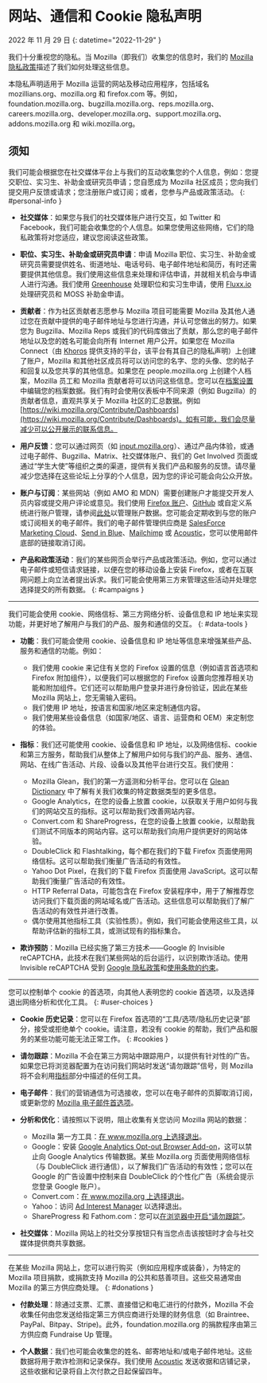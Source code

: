 ﻿# 网站、通信和 Cookie 隐私声明

2022 年 11 月 29 日
{: datetime="2022-11-29" }

我们十分重视您的隐私。当 Mozilla（即我们）收集您的信息时，我们的 [Mozilla 隐私政策](https://www.mozilla.org/privacy/)描述了我们如何处理这些信息。

本隐私声明适用于 Mozilla 运营的网站及移动应用程序，包括域名 mozillians.org、mozilla.org 和 firefox.com 等。例如，foundation.mozilla.org、bugzilla.mozilla.org、reps.mozilla.org、careers.mozilla.org、developer.mozilla.org、support.mozilla.org、addons.mozilla.org 和 wiki.mozilla.org。

## 须知

我们可能会根据您在社交媒体平台上与我们的互动收集您的个人信息，例如：您提交职位、实习生、补助金或研究员申请；您自愿成为 Mozilla 社区成员；您向我们提交用户反馈或请求；您注册账户或订阅；或者，您参与产品或政策活动。 
{: #personal-info }

* **社交媒体**：如果您与我们的社交媒体账户进行交互，如 Twitter 和 Facebook，我们可能会收集您的个人信息。如果您使用这些网络，它们的隐私政策将对您适应，建议您阅读这些政策。

* **职位、实习生、补助金或研究员申请**：申请 Mozilla 职位、实习生、补助金或研究员需要提供姓名、街道地址、电话号码、电子邮件地址和简历，有时还需要提供其他信息。我们使用这些信息来处理和评估申请，并就相关机会与申请人进行沟通。我们使用 [Greenhouse](https://www.greenhouse.io/privacy-policy) 处理职位和实习生申请，使用 [Fluxx.io](https://www.fluxx.io/privacy-policy) 处理研究员和 MOSS 补助金申请。

* **贡献者**：作为社区贡献者志愿参与 Mozilla 项目可能需要 Mozilla 及其他人通过您在贡献中提供的电子邮件地址与您进行沟通，并认可您做出的努力。如果您为 Bugzilla、Mozilla Reps 或我们的代码库做出了贡献，那么您的电子邮件地址以及您的姓名可能会向所有 Internet 用户公开。如果您在 Mozilla Connect（由 [Khoros](https://khoros.com/privacy) 提供支持的平台，该平台有其自己的隐私声明）上创建了账户，Mozilla 和其他社区成员将可以访问您的名字、您的头像、您的帖子和回复以及您共享的其他信息。如果您在 people.mozilla.org 上创建个人档案，Mozilla 员工和 Mozilla 贡献者将可以访问这些信息。您可以在[档案设置](https://people.mozilla.org/e?section=personal-info)中编辑您的档案数据。我们有时会使用仪表板中不同来源（例如 Bugzilla）的贡献者信息，直观共享关于 Mozilla 社区的汇总数据。例如 [https://wiki.mozilla.org/Contribute/Dashboards](https://wiki.mozilla.org/Contribute/Dashboards)。如有可能，我们会尽量减少可以公开展示的联系信息。

* **用户反馈**：您可以通过网页（如 [input.mozilla.org](https://input.mozilla.org/)）、通过产品内体验，或通过电子邮件、Bugzilla、Matrix、社交媒体账户、我们的 Get Involved 页面或通过“学生大使”等组织之类的渠道，提供有关我们产品和服务的反馈。请尽量减少您选择在这些论坛上分享的个人信息，因为您的评论可能会向公众开放。

* **账户与订阅**：某些网站（例如 AMO 和 MDN）需要创建账户才能提交开发人员内容或提交用户评论或意见。我们使用 [Firefox 账户](https://www.mozilla.org/privacy/firefox/)、[GitHub](https://help.github.com/en/github/site-policy/github-privacy-statement#our-use-of-cookies-and-tracking) 或自定义系统进行账户管理，请参阅[此处](https://support.mozilla.org/kb/managing-account-data)以管理账户数据。您可能会定期收到与您的账户或订阅相关的电子邮件。我们的电子邮件管理供应商是 [SalesForce Marketing Cloud](https://www.marketingcloud.com/privacy-policy/website-privacy-statement/)、[Send in Blue](https://www.sendinblue.com/legal/privacypolicy/)、[Mailchimp](https://mailchimp.com/legal/privacy/) 或 [Acoustic](https://acoustic.com/privacy-notice/)，您可以使用邮件底部的链接取消订阅。 

* **产品和政策活动**：我们的某些网页会举行产品或政策活动。例如，您可以通过电子邮件或短信请求链接，以便在您的移动设备上安装 Firefox，或者在互联网问题上向立法者提出诉求。我们可能会使用第三方来管理这些活动并处理您选择提交的所有数据。 
{: #campaigns }

---------------------------------------

我们可能会使用 cookie、网络信标、第三方网络分析、设备信息和 IP 地址来实现功能，并更好地了解用户与我们的产品、服务和通信的交互。 
{: #data-tools }

* **功能**：我们可能会使用 cookie、设备信息和 IP 地址等信息来增强某些产品、服务和通信的功能。例如：
    * 我们使用 cookie 来记住有关您的 Firefox 设置的信息（例如语言首选项和 Firefox 附加组件），以便我们可以根据您的 Firefox 设置向您推荐相关功能和附加组件。它们还可以帮助用户登录并进行身份验证，因此在某些 Mozilla 网站上，您无需输入密码。
    * 我们使用 IP 地址，按语言和国家/地区来定制通信内容。
    * 我们使用某些设备信息（如国家/地区、语言、运营商和 OEM）来定制您的体验。

* **指标**：我们还可能使用 cookie、设备信息和 IP 地址，以及网络信标、cookie 和第三方服务，帮助我们从整体上了解用户如何与我们的产品、服务、通信、网站、在线广告活动、片段、设备以及其他平台进行交互。我们使用：
    * Mozilla Glean，我们的第一方遥测和分析平台。您可以在 [Glean Dictionary](https://dictionary.telemetry.mozilla.org/apps/bedrock) 中了解有关我们收集的特定数据类型的更多信息。
    * Google Analytics，在您的设备上放置 cookie，以获取关于用户如何与我们的网站交互的指标。这可以帮助我们改善网站内容。
    * Convert.com 和 ShareProgress，在您的设备上放置 cookie，以帮助我们测试不同版本的网站内容。这可以帮助我们向用户提供更好的网站体验。
    * DoubleClick 和 Flashtalking，每个都在我们的下载 Firefox 页面使用网络信标。这可以帮助我们衡量广告活动的有效性。
    * Yahoo Dot Pixel，在我们的下载 Firefox 页面使用 JavaScript。这可以帮助我们衡量广告活动的有效性。
    * HTTP Referral Data，可能包含在 Firefox 安装程序中，用于了解推荐您访问我们下载页面的网站域名或广告活动。这些信息可以帮助我们了解广告活动的有效性并进行改善。
    * 偶尔使用其他指标工具（实验性质）。例如，我们可能会使用这些工具，以帮助评估新的指标工具，或测试现有的指标集合。
  
* **欺诈预防**：Mozilla 已经实施了第三方技术——Google 的 Invisible reCAPTCHA，此技术在我们某些网站的后台运行，以识别欺诈活动。使用 Invisible reCAPTCHA 受到 [Google 隐私政策](https://www.google.com/intl/policies/privacy/)和[使用条款的约束](https://policies.google.com/terms)。

---------------------------------------

您可以控制单个 cookie 的首选项，向其他人表明您的 cookie 首选项，以及选择退出网络分析和优化工具。 
{: #user-choices }

* **Cookie 历史记录**：您可以在 Firefox 首选项的“工具/选项/隐私历史记录”部分，接受或拒绝单个 cookie。请注意，若没有 cookie 的帮助，我们产品和服务的某些功能可能无法正常工作。 
{: #cookies }

* **请勿跟踪**：Mozilla 不会在第三方网站中跟踪用户，以提供有针对性的广告。如果您已将浏览器配置为在访问我们网站时发送“请勿跟踪”信号，则 Mozilla 将不会利用[指标](https://www.mozilla.org/privacy/websites/#data-tools)部分中描述的任何工具。

* **电子邮件**：我们的营销通信为可选接收，您可以在电子邮件的页脚取消订阅，或更新您的 [Mozilla 电子邮件首选项](https://www.mozilla.org/newsletter/recovery/)。

* **分析和优化**：请按照以下说明，阻止收集有关您访问 Mozilla 网站的数据：
    * Mozilla 第一方工具：[在 www.mozilla.org 上选择退出](https://www.mozilla.org/privacy/websites/data-preferences/)。
    * Google：安装 [Google Analytics Opt-out Browser Add-on](https://tools.google.com/dlpage/gaoptout)，这可以禁止向 Google Analytics 传输数据。某些 Mozilla.org 页面使用网络信标（与 DoubleClick 进行通信），以了解我们广告活动的有效性；您可以在 Google 的广告设置中控制来自 DoubleClick 的个性化广告（系统会提示您登录 Google 账户）。
    * Convert.com：[在 www.mozilla.org 上选择退出](https://www.mozilla.org/exp/opt-out/)。
    * Yahoo：访问 [Ad Interest Manager](https://aim.yahoo.com/aim/us/en/optout/) 以选择退出。
    * ShareProgress 和 Fathom.com：您可以[在浏览器中开启“请勿跟踪”](https://support.mozilla.org/kb/how-do-i-turn-do-not-track-feature)。

* **社交媒体**：Mozilla 网站上的社交分享按钮只有当您点击该按钮时才会与社交媒体提供商共享数据。

---------------------------------------

在某些 Mozilla 网站上，您可以进行购买（例如应用程序或装备），为特定的 Mozilla 项目捐款，或捐款支持 Mozilla 的公共和慈善项目。这些交易通常由 Mozilla 的第三方供应商处理。 
{: #donations }

* **付款处理**：除通过支票、汇票、直接借记和电汇进行的付款外，Mozilla 不会收集任何由您发送给指定第三方供应商进行处理的财务信息（如 Braintree、PayPal、Bitpay、Stripe)。此外，foundation.mozilla.org 的捐款程序由第三方供应商 Fundraise Up 管理。

* **个人数据**：我们也可能会收集您的姓名、邮寄地址和/或电子邮件地址。这些数据将用于欺诈检测和记录保存。我们使用 [Acoustic](https://acoustic.com/privacy-notice/) 发送收据和店铺记录，这些收据和记录将自上次付款之日起保留四年。
